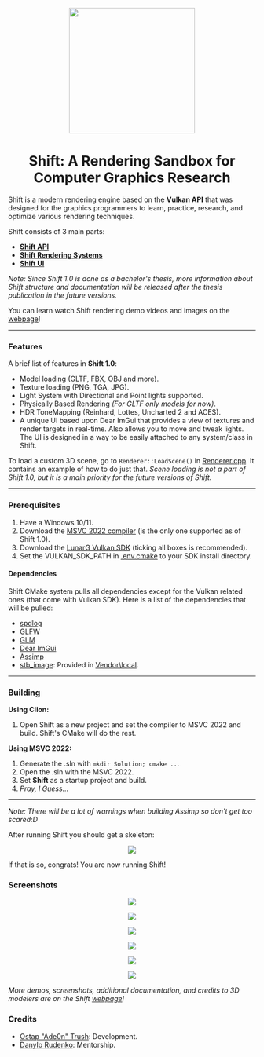 <p align="center"><img src="Assets/Textures/ShiftIcon.svg" align="center" width=256></p>

<h1 align="center">Shift: A Rendering Sandbox for Computer Graphics Research</h1>

Shift is a modern rendering engine based on the **Vulkan API**
that was designed for the graphics programmers to learn, practice, research, and optimize various rendering techniques.

Shift consists of 3 main parts:
- **[Shift API](https://github.com/Adeon18/Shift/tree/main/Source/Graphics/Abstraction)**
- **[Shift Rendering Systems](https://github.com/Adeon18/Shift/tree/main/Source/Graphics/Systems)**
- **[Shift UI](https://github.com/Adeon18/Shift/tree/main/Source/Graphics/UI)**

*Note: Since Shift 1.0 is done as a bachelor's thesis, more information about Shift structure and documentation will be released after the thesis publication in the future versions.* 

You can learn watch Shift rendering demo videos and images on the [webpage](https://shift.notionlinker.com/)!

---

### Features

A brief list of features in **Shift 1.0**:
- Model loading (GLTF, FBX, OBJ and more).
- Texture loading (PNG, TGA, JPG).
- Light System with Directional and Point lights supported.
- Physically Based Rendering *(For GLTF only models for now)*.
- HDR ToneMapping (Reinhard, Lottes, Uncharted 2 and ACES).
- A unique UI based upon Dear ImGui that provides a view of textures and render targets in real-time.
Also allows you to move and tweak lights. The UI is designed in a way to be easily attached to any system/class in Shift.

To load a custom 3D scene, go to `Renderer::LoadScene()` in [Renderer.cpp](https://github.com/Adeon18/Shift/blob/main/Source/Graphics/Renderer.cpp). It contains an example of how to do just that. *Scene loading is not a part of Shift 1.0, but it is a main priority for the future versions of Shift.*

---

### Prerequisites

1. Have a Windows 10/11.
2. Download the [MSVC 2022 compiler](https://visualstudio.microsoft.com/vs/features/cplusplus/) (is the only one supported as of Shift 1.0).
2. Download the [LunarG Vulkan SDK](https://www.lunarg.com/vulkan-sdk/) (ticking all boxes is recommended).
3. Set the VULKAN_SDK_PATH in [.env.cmake](https://github.com/Adeon18/Shift/blob/main/.env.cmake) to your SDK install directory.

#### Dependencies
Shift CMake system pulls all dependencies except for the Vulkan related ones (that come with Vulkan SDK). Here is a list of the dependencies that will be pulled:
- [spdlog](hhttps://github.com/gabime/spdlog.git)
- [GLFW](https://github.com/glfw/glfw.git)
- [GLM](https://github.com/g-truc/glm.git)
- [Dear ImGui](https://github.com/ocornut/imgui.git)
- [Assimp](https://github.com/assimp/assimp.git)
- [stb_image](https://github.com/nothings/stb.git): Provided in [Vendor\local](https://github.com/Adeon18/Shift/tree/main/Vendor/local).
---

### Building
**Using Clion:**
1. Open Shift as a new project and set the compiler to MSVC 2022 and build. Shift's CMake will do the rest.

**Using MSVC 2022:**
1. Generate the .sln with `mkdir Solution; cmake ..`.
2. Open the .sln with the MSVC 2022.
3. Set **Shift** as a startup project and build.
4. _Pray, I Guess..._
---

*Note: There will be a lot of warnings when building Assimp so don't get too scared:D*

After running Shift you should get a skeleton:

<p align="center">
  <img src="./Assets/Renderings/Skull.png">
</p>

If that is so, congrats! You are now running Shift!

### Screenshots

<p align="center">
  <img src="./Assets/Renderings/SponzaaaaaaaImage1.png">
</p>

<p align="center">
  <img src="./Assets/Renderings/CameraRendering.png">
</p>

<p align="center">
  <img src="./Assets/Renderings/SkeletonCropped1.png">
</p>

<p align="center">
  <img src="./Assets/Renderings/Deagle2.png">
</p>

<p align="center">
  <img src="./Assets/Renderings/TacticalHelmetImage2.png">
</p>

<p align="center">
  <img src="./Assets/Renderings/SkullTrophy1Conf.png">
</p>

*More demos, screenshots, additional documentation, and credits to 3D modelers are on the Shift [webpage](https://shift.notionlinker.com/)!*

### Credits
- [Ostap "Ade0n" Trush](https://github.com/Adeon18): Development.
- [Danylo Rudenko](https://github.com/danylorudenko): Mentorship.
